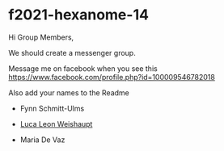 # f2021-hexanome-14

Hi Group Members,

We should create a messenger group. 

Message me on facebook when you see this https://www.facebook.com/profile.php?id=100009546782018

Also add your names to the Readme

* Fynn Schmitt-Ulms

* [Luca Leon Weishaupt](https://www.facebook.com/luca.weishaupt.39)

* Maria De Vaz

